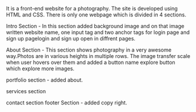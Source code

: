 It is a front-end website for a photography. The site is developed using HTML and CSS. There is only one webpage which is divided in 4 sections.

Intro Section - In this section added background image and on that image written website name, one input tag and two anchor tags for login page and sign up pagelogin and sign up open in diffrent pages.

About Section - This section shows photography in a very awesome way.Photos are in various heights in multiple rows. The image transfer scale when user hovers over them and added a button name explore button which explore more images.

portfolio section - added about.

services section

contact section
footer Section - added copy right.
